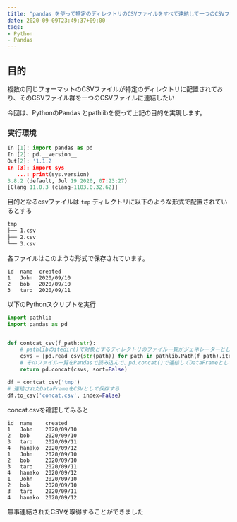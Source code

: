 ```yaml
---
title: "pandas を使って特定のディレクトリのCSVファイルをすべて連結して一つのCSVファイルを作成"
date: 2020-09-09T23:49:37+09:00
tags:
- Python
- Pandas
---
```


## 目的

複数の同じフォーマットのCSVファイルが特定のディレクトリに配置されており、そのCSVファイル群を一つのCSVファイルに連結したい

今回は、PythonのPandas とpathlibを使って上記の目的を実現します。

### 実行環境

```python
In [1]: import pandas as pd
In [2]: pd.__version__
Out[2]: '1.1.2
In [3]: import sys
   ...: print(sys.version)
3.8.2 (default, Jul 19 2020, 07:23:27)
[Clang 11.0.3 (clang-1103.0.32.62)]
```

目的となるcsvファイルは `tmp` ディレクトリに以下のような形式で配置されているとする

```bash
tmp
├── 1.csv
├── 2.csv
└── 3.csv
```

各ファイルはこのような形式で保存されています。

```text
id  name  created
1   John  2020/09/10
2   bob   2020/09/10
3   taro  2020/09/11
```

以下のPythonスクリプトを実行

```python
import pathlib
import pandas as pd


def contcat_csv(f_path:str):
    # pathlibのitedir()で対象とするディレクトリのファイル一覧がジェネレーターとして取得
    csvs = [pd.read_csv(str(path)) for path in pathlib.Path(f_path).iterdir()]
    # そのファイル一覧をPandasで読み込んで、pd.concat()で連結してDataFrameとして返す
    return pd.concat(csvs, sort=False)

df = contcat_csv('tmp')
# 連結されたDataFrameをCSVとして保存する
df.to_csv('concat.csv', index=False)

```

concat.csvを確認してみると

```text
id  name    created
1   John    2020/09/10
2   bob     2020/09/10
3   taro    2020/09/11
4   hanako  2020/09/12
1   John    2020/09/10
2   bob     2020/09/10
3   taro    2020/09/11
4   hanako  2020/09/12
1   John    2020/09/10
2   bob     2020/09/10
3   taro    2020/09/11
4   hanako  2020/09/12
```

無事連結されたCSVを取得することができました
